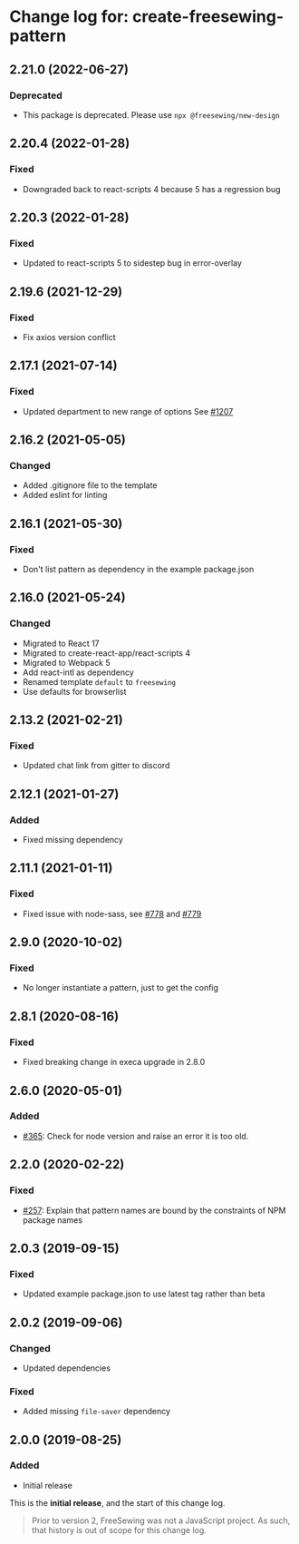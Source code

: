 # Change log for: create-freesewing-pattern


## 2.21.0 (2022-06-27)

### Deprecated

 - This package is deprecated. Please use `npx @freesewing/new-design`

## 2.20.4 (2022-01-28)

### Fixed

 - Downgraded back to react-scripts 4 because 5 has a regression bug

## 2.20.3 (2022-01-28)

### Fixed

 - Updated to react-scripts 5 to sidestep bug in error-overlay

## 2.19.6 (2021-12-29)

### Fixed

 - Fix axios version conflict

## 2.17.1 (2021-07-14)

### Fixed

 - Updated department to new range of options See [#1207](https://github.com/freesewing/freesewing/pull/1207)

## 2.16.2 (2021-05-05)

### Changed

 - Added .gitignore file to the template
 - Added eslint for linting

## 2.16.1 (2021-05-30)

### Fixed

 - Don't list pattern as dependency in the example package.json

## 2.16.0 (2021-05-24)

### Changed

 - Migrated to React 17
 - Migrated to create-react-app/react-scripts 4
 - Migrated to Webpack 5
 - Add react-intl as dependency
 - Renamed template `default` to `freesewing`
 - Use defaults for browserlist

## 2.13.2 (2021-02-21)

### Fixed

 - Updated chat link from gitter to discord

## 2.12.1 (2021-01-27)

### Added

 - Fixed missing dependency

## 2.11.1 (2021-01-11)

### Fixed

 - Fixed issue with node-sass, see [#778](https://github.com/freesewing/freesewing/issues/778) and [#779](https://github.com/freesewing/freesewing/issues/779)

## 2.9.0 (2020-10-02)

### Fixed

 - No longer instantiate a pattern, just to get the config

## 2.8.1 (2020-08-16)

### Fixed

 - Fixed breaking change in execa upgrade in 2.8.0

## 2.6.0 (2020-05-01)

### Added

 - [#365](https://github.com/freesewing/freesewing/issues/365): Check for node version and raise an error it is too old.

## 2.2.0 (2020-02-22)

### Fixed

 - [#257](https://github.com/freesewing/freesewing/issues/257): Explain that pattern names are bound by the constraints of NPM package names

## 2.0.3 (2019-09-15)

### Fixed

 - Updated example package.json to use latest tag rather than beta

## 2.0.2 (2019-09-06)

### Changed

 - Updated dependencies

### Fixed

 - Added missing `file-saver` dependency

## 2.0.0 (2019-08-25)

### Added

 - Initial release


This is the **initial release**, and the start of this change log.

> Prior to version 2, FreeSewing was not a JavaScript project.
> As such, that history is out of scope for this change log.

